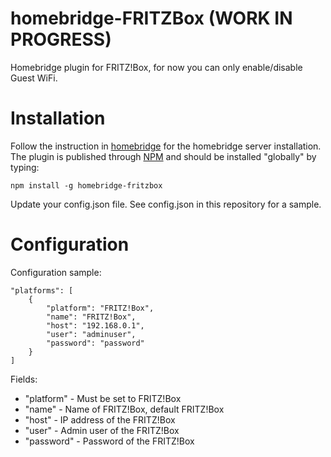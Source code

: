 # homebridge-FRITZBox (WORK IN PROGRESS)
Homebridge plugin for FRITZ!Box, for now you can only enable/disable Guest WiFi.

# Installation
Follow the instruction in [homebridge](https://www.npmjs.com/package/homebridge) for the homebridge server installation.
The plugin is published through [NPM](https://www.npmjs.com/package/homebridge-fritzbox) and should be installed "globally" by typing:
```
npm install -g homebridge-fritzbox
```
Update your config.json file. See config.json in this repository for a sample.

# Configuration

Configuration sample:
```
"platforms": [
    {
        "platform": "FRITZ!Box",
        "name": "FRITZ!Box",
        "host": "192.168.0.1",
        "user": "adminuser",
        "password": "password"
    }
]
```

Fields: 
* "platform" - Must be set to FRITZ!Box
* "name" - Name of FRITZ!Box, default FRITZ!Box
* "host" - IP address of the FRITZ!Box
* "user" - Admin user of the FRITZ!Box
* "password" - Password of the FRITZ!Box
